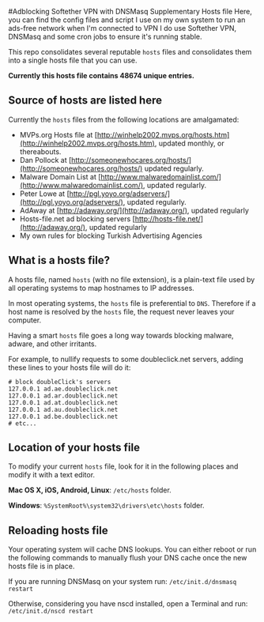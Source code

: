 #Adblocking Softether VPN with DNSMasq Supplementary Hosts file
Here, you can find the config files and script I use on my own system to run an ads-free network when I'm connected to VPN
I do use Softether VPN, DNSMasq and some cron jobs to ensure it's running stable.

This repo consolidates several reputable `hosts` files and consolidates them into a single hosts file that you can use.

**Currently this hosts file contains 48674 unique entries.**

## Source of hosts are listed here

Currently the `hosts` files from the following locations are amalgamated:

* MVPs.org Hosts file at [http://winhelp2002.mvps.org/hosts.htm](http://winhelp2002.mvps.org/hosts.htm), updated monthly, or thereabouts.
* Dan Pollock at [http://someonewhocares.org/hosts/](http://someonewhocares.org/hosts/) updated regularly.
* Malware Domain List at [http://www.malwaredomainlist.com/](http://www.malwaredomainlist.com/), updated regularly.
* Peter Lowe at [http://pgl.yoyo.org/adservers/](http://pgl.yoyo.org/adservers/), updated regularly.
* AdAway at [http://adaway.org/](http://adaway.org/), updated regularly
* Hosts-file.net ad blocking servers [http://hosts-file.net/](http://adaway.org/), updated regularly
* My own rules for blocking Turkish Advertising Agencies

## What is a hosts file?

A hosts file, named `hosts` (with no file extension), is a plain-text file used by all operating systems to map hostnames to IP addresses. 

In most operating systems, the `hosts` file is preferential to `DNS`.  Therefore if a host name is resolved by the `hosts` file, the request never leaves your computer.

Having a smart `hosts` file goes a long way towards blocking malware, adware, and other irritants.

For example, to nullify requests to some doubleclick.net servers, adding these lines to your hosts file will do it:

    # block doubleClick's servers
    127.0.0.1 ad.ae.doubleclick.net
    127.0.0.1 ad.ar.doubleclick.net
    127.0.0.1 ad.at.doubleclick.net
    127.0.0.1 ad.au.doubleclick.net
    127.0.0.1 ad.be.doubleclick.net
    # etc...



## Location of your hosts file
To modify your current `hosts` file, look for it in the following places and modify it with a text editor.

**Mac OS X, iOS, Android, Linux**: `/etc/hosts` folder.

**Windows**: `%SystemRoot%\system32\drivers\etc\hosts` folder.

## Reloading hosts file
Your operating system will cache DNS lookups. You can either reboot or run the following commands to manually flush your DNS cache once the new hosts file is in place.

If you are running DNSMasq on your system run:
`/etc/init.d/dnsmasq restart`

Otherwise, considering you have nscd installed, open a Terminal and run:
`/etc/init.d/nscd restart`
